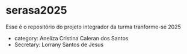 # serasa2025
Esse é o repositório do projeto integrador da turma tranforme-se 2025


- category: Aneliza Cristina Caleran dos Santos 
 - Secretary: Lorrany Santos de Jesus 
